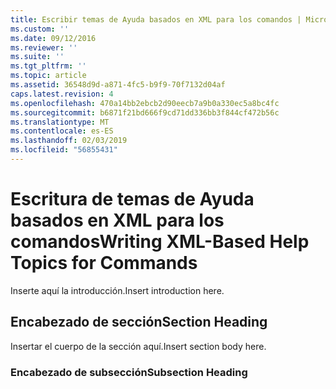 ```yaml
---
title: Escribir temas de Ayuda basados en XML para los comandos | Microsoft Docs
ms.custom: ''
ms.date: 09/12/2016
ms.reviewer: ''
ms.suite: ''
ms.tgt_pltfrm: ''
ms.topic: article
ms.assetid: 36548d9d-a871-4fc5-b9f9-70f7132d04af
caps.latest.revision: 4
ms.openlocfilehash: 470a14bb2ebcb2d90eecb7a9b0a330ec5a8bc4fc
ms.sourcegitcommit: b6871f21bd666f9cd71dd336bb3f844cf472b56c
ms.translationtype: MT
ms.contentlocale: es-ES
ms.lasthandoff: 02/03/2019
ms.locfileid: "56855431"
---
```

# <a name="writing-xml-based-help-topics-for-commands"></a><span data-ttu-id="71f00-102">Escritura de temas de Ayuda basados en XML para los comandos</span><span class="sxs-lookup"><span data-stu-id="71f00-102">Writing XML-Based Help Topics for Commands</span></span>

<span data-ttu-id="71f00-103">Inserte aquí la introducción.</span><span class="sxs-lookup"><span data-stu-id="71f00-103">Insert introduction here.</span></span>

## <a name="section-heading"></a><span data-ttu-id="71f00-104">Encabezado de sección</span><span class="sxs-lookup"><span data-stu-id="71f00-104">Section Heading</span></span>

 <span data-ttu-id="71f00-105">Insertar el cuerpo de la sección aquí.</span><span class="sxs-lookup"><span data-stu-id="71f00-105">Insert section body here.</span></span>

### <a name="subsection-heading"></a><span data-ttu-id="71f00-106">Encabezado de subsección</span><span class="sxs-lookup"><span data-stu-id="71f00-106">Subsection Heading</span></span>
